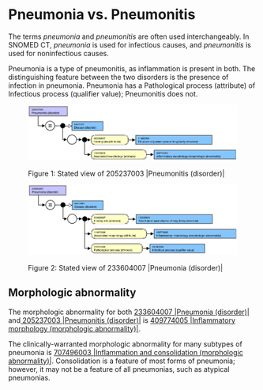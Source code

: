 # Pneumonia vs. Pneumonitis

The terms  _pneumonia_ and  _pneumonitis_ are often used interchangeably. In SNOMED CT, _pneumonia_ is used for infectious causes, and _pneumonitis_ is used for noninfectious causes.

Pneumonia is a type of pneumonitis, as inflammation is present in both. The distinguishing feature between the two disorders is the presence of infection in pneumonia. Pneumonia has a Pathological process (attribute) of Infectious process (qualifier value); Pneumonitis does not. 

<figure><img src="images/225051456.png" alt="" title=""><figcaption><p>Figure 1: Stated view of 205237003 |Pneumonitis (disorder)|</p></figcaption></figure>

  

<figure><img src="images/225051457.png" alt="" title=""><figcaption><p>Figure 2: Stated view of 233604007 |Pneumonia (disorder)|</p></figcaption></figure>

  

## Morphologic abnormality

The morphologic abnormality for both [233604007 |Pneumonia (disorder)|](http://snomed.info/id/233604007) and[ 205237003 |Pneumonitis (disorder)|](http://snomed.info/id/205237003) is [409774005 |Inflammatory morphology (morphologic abnormality)|](http://snomed.info/id/409774005). 

The clinically-warranted morphologic abnormality for many subtypes of pneumonia is [707496003 |Inflammation and consolidation (morphologic abnormality)|](http://snomed.info/id/707496003). Consolidation is a feature of most forms of pneumonia; however, it may not be a feature of all pneumonias, such as atypical pneumonias. 

  

